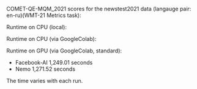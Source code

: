 COMET-QE-MQM_2021 scores for the newstest2021 data (langauge pair: en-ru)(WMT-21 Metrics task):

Runtime on CPU (local):

Runtime on CPU (via GoogleColab):

Runtime on GPU (via GoogleColab, standard):

- Facebook-AI 1,249.01 seconds
- Nemo 1,271.52 seconds

The time varies with each run.
